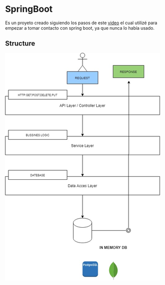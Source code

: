 # SpringBoot


Es un proyeto creado siguiendo los pasos de este <a href="https://www.youtube.com/watch?v=vtPkZShrvXQ">video</a> el cual utilizé para empezar a tomar contacto con spring boot, ya que nunca lo había usado.


## Structure

![Diagrama](Diagram/Diagram.jpg)
